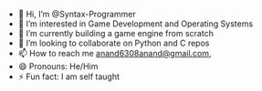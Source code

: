 - 👋 Hi, I’m @Syntax-Programmer
- 👀 I’m interested in Game Development and Operating Systems
- 🌱 I’m currently building a game engine from scratch
- 💞️ I’m looking to collaborate on Python and C repos
- 📫 How to reach me anand6308anand@gmail.com,
- 😄 Pronouns: He/Him
- ⚡ Fun fact: I am self taught

<!---
Syntax-Programmer/Syntax-Programmer is a ✨ special ✨ repository because its `README.md` (this file) appears on your GitHub profile.
You can click the Preview link to take a look at your changes.
--->
